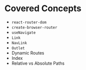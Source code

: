 # Covered Concepts

* `react-router-dom`
* `create-browser-router`
* `useNavigate`
* `Link`
* `NavLink`
* `Outlet`
* Dynamic Routes
* Index
* Relative vs Absolute Paths
